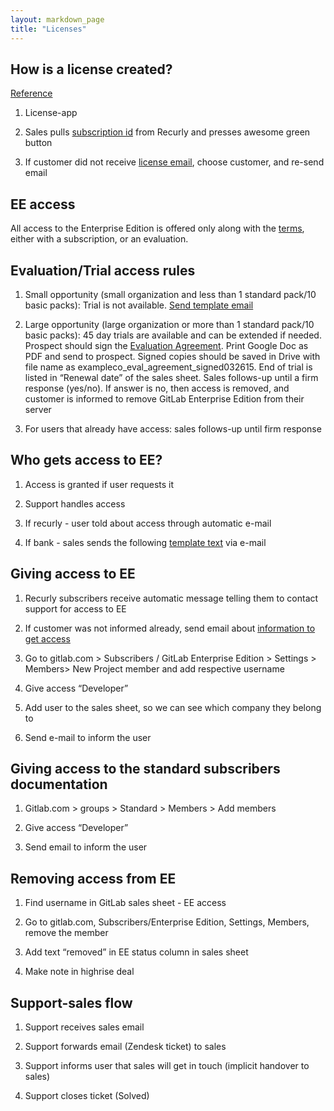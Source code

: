 ```yaml
---
layout: markdown_page
title: "Licenses"
---
```


## How is a license created?

[Reference](https://dev.gitlab.org/gitlab/license-app/merge_requests/6)

1. License-app

1. Sales pulls [subscription id](https://license.gitlab.com/subscriptions) from Recurly and presses awesome green button 

1. If customer did not receive [license email](https://license.gitlab.com/licenses), choose customer, and re-send email

## EE access

All access to the Enterprise Edition is offered only along with the [terms](https://about.gitlab.com/terms/), either with a subscription, or an evaluation.

## Evaluation/Trial access rules

1. Small opportunity (small organization and less than 1 standard pack/10 basic packs): Trial is not available. [Send template email](https://docs.google.com/document/d/1xholewfn3PrzdRIFrxCE-0hQdQdryXuBnlUYGmm76iA/edit#heading=h.t1uw2df6jz6e)

1. Large opportunity (large organization or more than 1 standard pack/10 basic packs): 45 day trials are available and can be extended if needed. Prospect should sign the [Evaluation Agreement](https://docs.google.com/document/d/1YvYWlou1OUsQTEhwYZzj8WXPv9bwPhlcVnLI2euA7EQ/edit?usp=sharing). Print Google Doc as PDF and send to prospect. Signed copies should be saved in Drive with file name as exampleco_eval_agreement_signed032615. End of trial is listed in “Renewal date” of the sales sheet. Sales follows-up until a firm response (yes/no). If answer is no, then access is removed, and customer is informed to remove GitLab Enterprise Edition from their server

1. For users that already have access: sales follows-up until firm response

## Who gets access to EE?

1. Access is granted if user requests it

1. Support handles access

1. If recurly - user told about access through automatic e-mail

1. If bank - sales sends the following [template text](https://docs.google.com/document/d/1F0vXw58ctLfk9LKrh35kOSjYvdah4skGGUt46l1-4GM/edit#heading=h.yijkiyyclmzs) via e-mail

## Giving access to EE

1. Recurly subscribers receive automatic message telling them to contact support for access to EE

1. If customer was not informed already, send email about [information to get access](https://docs.google.com/document/d/1xholewfn3PrzdRIFrxCE-0hQdQdryXuBnlUYGmm76iA/edit#heading=h.95yak5j1r9m2)

1. Go to gitlab.com > Subscribers / GitLab Enterprise Edition > Settings > Members> New Project member and add respective username

1. Give access “Developer”

1. Add user to the sales sheet, so we can see which company they belong to

1. Send e-mail to inform the user

## Giving access to the standard subscribers documentation

1. Gitlab.com > groups > Standard > Members > Add members

1. Give access “Developer”

1. Send email to inform the user

## Removing access from EE

1. Find username in GitLab sales sheet - EE access

1. Go to gitlab.com, Subscribers/Enterprise Edition, Settings, Members, remove the member

1. Add text “removed” in EE status column in sales sheet

1. Make note in highrise deal

## Support-sales flow

1. Support receives sales email

1. Support forwards email (Zendesk ticket) to sales

1. Support informs user that sales will get in touch (implicit handover to sales)

1. Support closes ticket (Solved)